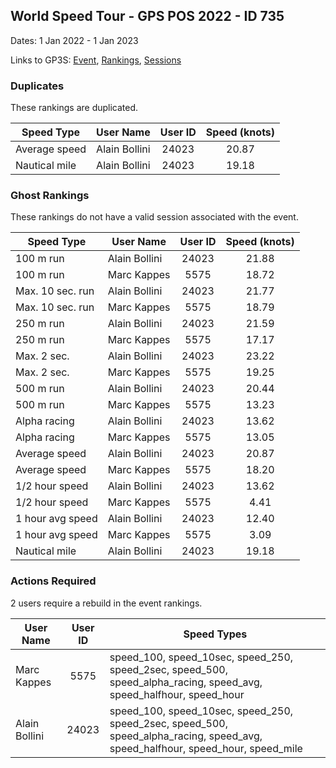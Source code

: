 ## World Speed Tour - GPS POS 2022 - ID 735

Dates: 1 Jan 2022 - 1 Jan 2023

Links to GP3S: [Event](https://www.gps-speedsurfing.com/default.aspx?mnu=event&val=735), [Rankings](https://www.gps-speedsurfing.com/default.aspx?mnu=eventranking&val=735), [Sessions](https://www.gps-speedsurfing.com/default.aspx?mnu=eventsessions&val=735)

### Duplicates

These rankings are duplicated.

| Speed Type | User Name | User ID | Speed (knots) |
| ---------- | --------- | :-----: | :-----------: |
| Average speed | Alain Bollini | 24023 | 20.87 |
| Nautical mile | Alain Bollini | 24023 | 19.18 |

### Ghost Rankings

These rankings do not have a valid session associated with the event.

| Speed Type | User Name | User ID | Speed (knots) |
| ---------- | --------- | :-----: | :-----------: |
| 100 m run | Alain Bollini | 24023 | 21.88 |
| 100 m run | Marc Kappes | 5575 | 18.72 |
| Max. 10 sec. run | Alain Bollini | 24023 | 21.77 |
| Max. 10 sec. run | Marc Kappes | 5575 | 18.79 |
| 250 m run | Alain Bollini | 24023 | 21.59 |
| 250 m run | Marc Kappes | 5575 | 17.17 |
| Max. 2 sec. | Alain Bollini | 24023 | 23.22 |
| Max. 2 sec. | Marc Kappes | 5575 | 19.25 |
| 500 m run | Alain Bollini | 24023 | 20.44 |
| 500 m run | Marc Kappes | 5575 | 13.23 |
| Alpha racing | Alain Bollini | 24023 | 13.62 |
| Alpha racing | Marc Kappes | 5575 | 13.05 |
| Average speed | Alain Bollini | 24023 | 20.87 |
| Average speed | Marc Kappes | 5575 | 18.20 |
| 1/2 hour speed | Alain Bollini | 24023 | 13.62 |
| 1/2 hour speed | Marc Kappes | 5575 | 4.41 |
| 1 hour avg speed | Alain Bollini | 24023 | 12.40 |
| 1 hour avg speed | Marc Kappes | 5575 | 3.09 |
| Nautical mile | Alain Bollini | 24023 | 19.18 |

### Actions Required

2 users require a rebuild in the event rankings.

| User Name | User ID | Speed Types |
| --------- | :-----: | ----------- |
| Marc Kappes | 5575 | speed_100, speed_10sec, speed_250, speed_2sec, speed_500, speed_alpha_racing, speed_avg, speed_halfhour, speed_hour |
| Alain Bollini | 24023 | speed_100, speed_10sec, speed_250, speed_2sec, speed_500, speed_alpha_racing, speed_avg, speed_halfhour, speed_hour, speed_mile |
